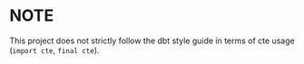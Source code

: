 # NOTE

This project does not strictly follow the dbt style guide in terms of cte usage (`import cte`, `final cte`).